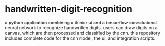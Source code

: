 # handwritten-digit-recognition
a python application combining a tkinter ui and a tensorflow convolutional neural network to recognize handwritten digits. users can draw digits on a canvas, which are then processed and classified by the cnn. this repository includes complete code for the cnn model, the ui, and integration scripts.
